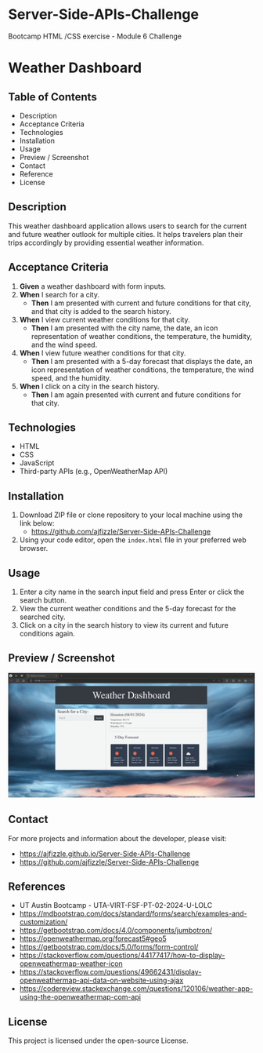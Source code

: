 # Server-Side-APIs-Challenge
Bootcamp HTML /CSS exercise - Module 6 Challenge

# Weather Dashboard

## Table of Contents
- Description
- Acceptance Criteria
- Technologies
- Installation
- Usage
- Preview / Screenshot
- Contact
- Reference
- License

## Description
This weather dashboard application allows users to search for the current and future weather outlook for multiple cities. It helps travelers plan their trips accordingly by providing essential weather information.

## Acceptance Criteria
1. **Given** a weather dashboard with form inputs.
2. **When** I search for a city.
   - **Then** I am presented with current and future conditions for that city, and that city is added to the search history.
3. **When** I view current weather conditions for that city.
   - **Then** I am presented with the city name, the date, an icon representation of weather conditions, the temperature, the humidity, and the wind speed.
4. **When** I view future weather conditions for that city.
   - **Then** I am presented with a 5-day forecast that displays the date, an icon representation of weather conditions, the temperature, the wind speed, and the humidity.
5. **When** I click on a city in the search history.
   - **Then** I am again presented with current and future conditions for that city.

## Technologies
- HTML
- CSS
- JavaScript
- Third-party APIs (e.g., OpenWeatherMap API)

## Installation
1. Download ZIP file or clone repository to your local machine using the link below:
   - https://github.com/ajfizzle/Server-Side-APIs-Challenge
2. Using your code editor, open the `index.html` file in your preferred web browser. 

## Usage
1. Enter a city name in the search input field and press Enter or click the search button.
2. View the current weather conditions and the 5-day forecast for the searched city.
3. Click on a city in the search history to view its current and future conditions again.

## Preview / Screenshot
![alt text](weather-board.gif)

## Contact
For more projects and information about the developer, please visit:
 - https://ajfizzle.github.io/Server-Side-APIs-Challenge
 - https://github.com/ajfizzle/Server-Side-APIs-Challenge

## References
- UT Austin Bootcamp - UTA-VIRT-FSF-PT-02-2024-U-LOLC
- https://mdbootstrap.com/docs/standard/forms/search/examples-and-customization/
- https://getbootstrap.com/docs/4.0/components/jumbotron/
- https://openweathermap.org/forecast5#geo5
- https://getbootstrap.com/docs/5.0/forms/form-control/
- https://stackoverflow.com/questions/44177417/how-to-display-openweathermap-weather-icon
- https://stackoverflow.com/questions/49662431/display-openweathermap-api-data-on-website-using-ajax
- https://codereview.stackexchange.com/questions/120106/weather-app-using-the-openweathermap-com-api

## License
This project is licensed under the open-source License.

